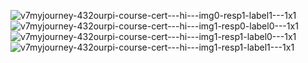 ![v7myjourney-432ourpi-course-cert---hi---img0-resp1-label1---1x1](https://user-images.githubusercontent.com/8133349/189541304-ab77997e-a3d7-406e-b60b-be4e571dd6fe.png)
![v7myjourney-432ourpi-course-cert---hi---img1-resp0-label0---1x1](https://user-images.githubusercontent.com/8133349/189541306-37b13076-1a69-4af0-a8ca-d5a58a22727b.png)
![v7myjourney-432ourpi-course-cert---hi---img1-resp1-label0---1x1](https://user-images.githubusercontent.com/8133349/189541307-a5d81342-7366-4d68-91dc-c6c00ee00aca.png)
![v7myjourney-432ourpi-course-cert---hi---img1-resp1-label1---1x1](https://user-images.githubusercontent.com/8133349/189541308-470c6784-446f-4c5e-a5d5-3bc869b24e94.png)
